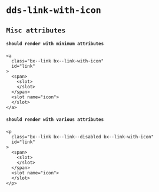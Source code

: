 # `dds-link-with-icon`

## `Misc attributes`

####   `should render with minimum attributes`

```
<a
  class="bx--link bx--link-with-icon"
  id="link"
>
  <span>
    <slot>
    </slot>
  </span>
  <slot name="icon">
  </slot>
</a>

```

####   `should render with various attributes`

```
<p
  class="bx--link bx--link--disabled bx--link-with-icon"
  id="link"
>
  <span>
    <slot>
    </slot>
  </span>
  <slot name="icon">
  </slot>
</p>

```

